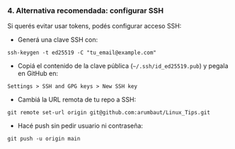 ### 4\. Alternativa recomendada: configurar SSH

Si querés evitar usar tokens, podés configurar acceso SSH:

- Generá una clave SSH con:
```
ssh-keygen -t ed25519 -C "tu_email@example.com"
```
- Copiá el contenido de la clave pública (`~/.ssh/id_ed25519.pub`) y pegala en GitHub en:

`Settings > SSH and GPG keys > New SSH key`

- Cambiá la URL remota de tu repo a SSH:
```
git remote set-url origin git@github.com:arumbaut/Linux_Tips.git
```
- Hacé push sin pedir usuario ni contraseña:
```
git push -u origin main
```